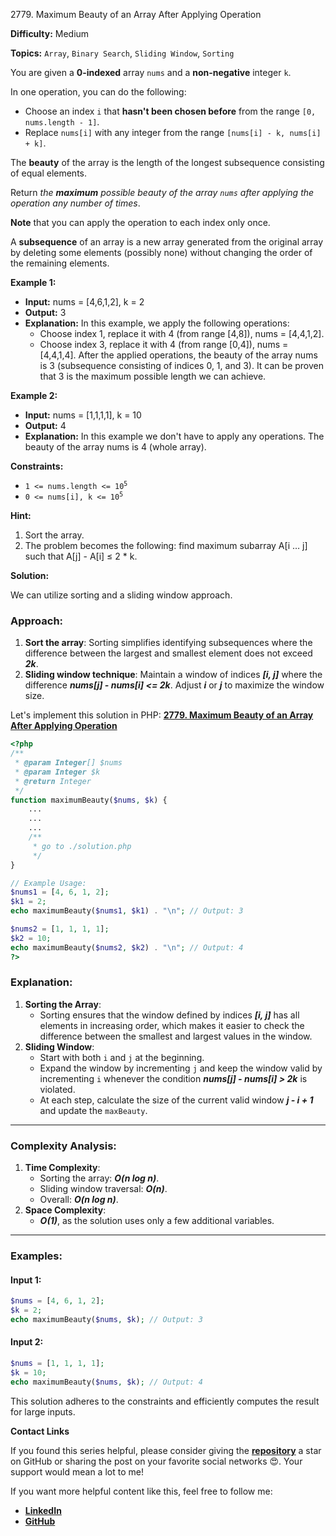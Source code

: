 2779\. Maximum Beauty of an Array After Applying Operation

**Difficulty:** Medium

**Topics:** `Array`, `Binary Search`, `Sliding Window`, `Sorting`

You are given a **0-indexed** array `nums` and a **non-negative** integer `k`.

In one operation, you can do the following:

- Choose an index `i` that **hasn't been chosen before** from the range `[0, nums.length - 1]`.
- Replace `nums[i]` with any integer from the range `[nums[i] - k, nums[i] + k]`.

The **beauty** of the array is the length of the longest subsequence consisting of equal elements.

Return _the **maximum** possible beauty of the array `nums` after applying the operation any number of times_.

**Note** that you can apply the operation to each index only once.

A **subsequence** of an array is a new array generated from the original array by deleting some elements (possibly none) without changing the order of the remaining elements.

**Example 1:**

- **Input:** nums = [4,6,1,2], k = 2
- **Output:** 3
- **Explanation:** In this example, we apply the following operations:
  - Choose index 1, replace it with 4 (from range [4,8]), nums = [4,4,1,2].
  - Choose index 3, replace it with 4 (from range [0,4]), nums = [4,4,1,4].
    After the applied operations, the beauty of the array nums is 3 (subsequence consisting of indices 0, 1, and 3).
    It can be proven that 3 is the maximum possible length we can achieve.

**Example 2:**

- **Input:** nums = [1,1,1,1], k = 10
- **Output:** 4
- **Explanation:** In this example we don't have to apply any operations.
  The beauty of the array nums is 4 (whole array).


**Constraints:**

- <code>1 <= nums.length <= 10<sup>5</sup></code>
- <code>0 <= nums[i], k <= 10<sup>5</sup></code>


**Hint:**
1. Sort the array.
2. The problem becomes the following: find maximum subarray A[i … j] such that A[j] - A[i] ≤ 2 * k.



**Solution:**

We can utilize sorting and a sliding window approach.

### Approach:
1. **Sort the array**: Sorting simplifies identifying subsequences where the difference between the largest and smallest element does not exceed _**2k**_.
2. **Sliding window technique**: Maintain a window of indices _**[i, j]**_ where the difference _**nums[j] - nums[i] <= 2k**_. Adjust _**i**_ or _**j**_ to maximize the window size.

Let's implement this solution in PHP: **[2779. Maximum Beauty of an Array After Applying Operation](https://github.com/mah-shamim/leet-code-in-php/tree/main/algorithms/002779-maximum-beauty-of-an-array-after-applying-operation/solution.php)**

```php
<?php
/**
 * @param Integer[] $nums
 * @param Integer $k
 * @return Integer
 */
function maximumBeauty($nums, $k) {
    ...
    ...
    ...
    /**
     * go to ./solution.php
     */
}

// Example Usage:
$nums1 = [4, 6, 1, 2];
$k1 = 2;
echo maximumBeauty($nums1, $k1) . "\n"; // Output: 3

$nums2 = [1, 1, 1, 1];
$k2 = 10;
echo maximumBeauty($nums2, $k2) . "\n"; // Output: 4
?>
```

### Explanation:

1. **Sorting the Array**:
   - Sorting ensures that the window defined by indices _**[i, j]**_ has all elements in increasing order, which makes it easier to check the difference between the smallest and largest values in the window.
2. **Sliding Window**:
   - Start with both `i` and `j` at the beginning.
   - Expand the window by incrementing `j` and keep the window valid by incrementing `i` whenever the condition _**nums[j] - nums[i] > 2k**_ is violated.
   - At each step, calculate the size of the current valid window _**j - i + 1**_ and update the `maxBeauty`.

---

### Complexity Analysis:
1. **Time Complexity**:
   - Sorting the array: _**O(n log n)**_.
   - Sliding window traversal: _**O(n)**_.
   - Overall: _**O(n log n)**_.
2. **Space Complexity**:
   - _**O(1)**_, as the solution uses only a few additional variables.

---

### Examples:
#### Input 1:
```php
$nums = [4, 6, 1, 2];
$k = 2;
echo maximumBeauty($nums, $k); // Output: 3
```

#### Input 2:
```php
$nums = [1, 1, 1, 1];
$k = 10;
echo maximumBeauty($nums, $k); // Output: 4
```

This solution adheres to the constraints and efficiently computes the result for large inputs.

**Contact Links**

If you found this series helpful, please consider giving the **[repository](https://github.com/mah-shamim/leet-code-in-php)** a star on GitHub or sharing the post on your favorite social networks 😍. Your support would mean a lot to me!

If you want more helpful content like this, feel free to follow me:

- **[LinkedIn](https://www.linkedin.com/in/arifulhaque/)**
- **[GitHub](https://github.com/mah-shamim)**
